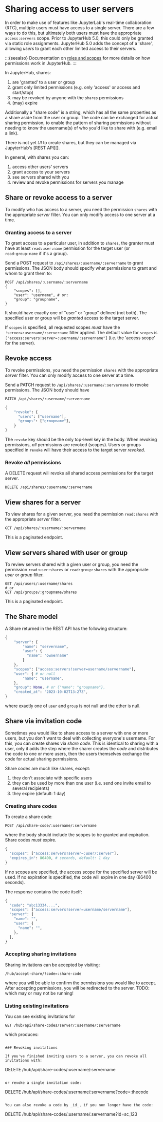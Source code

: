 # Sharing access to user servers

In order to make use of features like JupyterLab's real-time collaboration (RTC), multiple users must have access to a single server.
There are a few ways to do this, but ultimately both users must have the appropriate `access:servers` scope.
Prior to JupyterHub 5.0, this could only be granted via static role assignments.
JupyterHub 5.0 adds the concept of a 'share', allowing _users_ to grant each other limited access to their servers.

:::{seealso}
Documentation on [roles and scopes](rbac) for more details on how permissions work in JupyterHub.
:::

In JupyterHub, shares:

1. are 'granted' to a user or group
2. grant only limited permissions (e.g. only 'access' or access and start/stop)
3. may be revoked by anyone with the `shares` permissions
4. (may) expire

Additionally a "share code" is a string, which has all the same properties as a share aside from the user or group.
The code can be exchanged for actual sharing permission, to enable the pattern of sharing permissions without needing to know the username(s) of who you'd like to share with (e.g. email a link).

There is not yet _UI_ to create shares, but they can be managed via JupyterHub's [REST API][].

In general, with shares you can:

1. access other users' servers
2. grant access to your servers
3. see servers shared with you
4. review and revoke permissions for servers you manage

## Share or revoke access to a server

To modify who has access to a server, you need the permission `shares` with the appropriate _server_ filter.
You can only modify access to one server at a time.

### Granting access to a server

To grant access to a particular user, in addition to `shares`, the granter must have at least `read:user:name` permission for the target user (or `read:group:name` if it's a group).

Send a POST request to `/api/shares/:username/:servername` to grant permissions.
The JSON body should specify what permissions to grant and whom to grant them to:

```
POST /api/shares/:username/:servername
{
    "scopes": [],
    "user": "username", # or:
    "group": "groupname",
}
```

It should have exactly one of "user" or "group" defined (not both).
The specified user or group will be _granted_ access to the target server.

If `scopes` is specified, all requested scopes _must_ have the `!server=:username/:servername` filter applied.
The default value for `scopes` is `["access:servers!server=:username/:servername"]` (i.e. the 'access scope' for the server).

## Revoke access

To revoke permissions, you need the permission `shares` with the appropriate _server_ filter.
You can only modify access to one server at a time.

Send a PATCH request to `/api/shares/:username/:servername` to revoke permissions.
The JSON body should have

```
PATCH /api/shares/:username/:servername
```

```python
{
    "revoke": {
      "users": ["username"],
      "groups": ["groupname"],
    }
}
```

The `revoke` key should be the only top-level key in the body.
When revoking permissions, _all_ permissions are revoked (scopes).
Users or groups specified in `revoke` will have their access to the target server _revoked_.

### Revoke _all_ permissions

A DELETE request will revoke all shared access permissions for the target server.

```
DELETE /api/shares/:username/:servername
```

## View shares for a server

To view shares for a given server, you need the permission `read:shares` with the appropriate _server_ filter.

```
GET /api/shares/:username/:servername
```

This is a paginated endpoint.

## View servers shared with user or group

To review servers shared with a given user or group, you need the permission `read:user:shares` or `read:group:shares` with the appropriate _user_ or _group_ filter.

```
GET /api/users/:username/shares
# or
GET /api/groups/:groupname/shares
```

This is a paginated endpoint.

## The Share model

A Share returned in the REST API has the following structure:

```python
{
    "server": {
        "name": "servername",
        "user": {
          "name": "ownername"
        }
    },
    "scopes": ["access:servers!server=username/servername"],
    "user": { # or null
        "name": "username",
    },
    "group": None, # or {"name": "groupname"},
    "created_at": "2023-10-02T13:27Z",
}
```

where exactly one of `user` and `group` is not null and the other is null.

## Share via invitation code

Sometimes you would like to share access to a server with one or more users,
but you don't want to deal with collecting everyone's username.
For this, you can create shares via _share code_.
This is identical to sharing with a user,
only it adds the step where the sharer creates the _code_ and distributes the code to one or more users,
then the users themselves exchange the code for actual sharing permissions.

Share codes are much like shares, except:

1. they don't associate with specific users
2. they can be used by more than one user (i.e. send one invite email to several recipients)
3. they expire (default: 1 day)

### Creating share codes

To create a share code:

```
POST /api/share-code/:username/:servername
```

where the body should include the scopes to be granted and expiration.
Share codes _must_ expire.

```python
{
  "scopes": ["access:servers!server=:user/:server"],
  "expires_in": 86400, # seconds, default: 1 day
}
```

If no scopes are specified, the access scope for the specified server will be used.
If no expiration is specified, the code will expire in one day (86400 seconds).

The response contains the code itself:

```python
{
  "code": "abc13334....",
  "scopes": ["access:servers!server=username/servername"],
  "server": {
    "name": "",
    "user": {
      "name": "",
    },
  },
}
```

### Accepting sharing invitations

Sharing invitations can be accepted by visiting:

```
/hub/accept-share/?code=:share-code
```

where you will be able to confirm the permissions you would like to accept.
After accepting permissions, you will be redirected to the server.
TODO: which may or may not be running!

### Listing existing invitations

You can see existing invitations for

```
GET /hub/api/share-codes/server/:username/:servername
```

which produces:

```

### Revoking invitations

If you've finished inviting users to a server, you can revoke all invitations with:

```

DELETE /hub/api/share-codes/:username/:servername

```

or revoke a single invitation code:

```

DELETE /hub/api/share-codes/:username/:servername?code=:thecode

```

You can also revoke a code by _id_, if you non longer have the code:

```

DELETE /hub/api/share-codes/:username/:servername?id=sc_123

```

```
